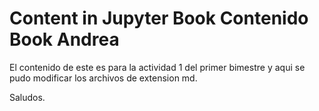 Content in Jupyter Book Contenido Book Andrea
=======================

El contenido de este es para la actividad 1 del primer bimestre y aqui se pudo modificar los archivos de extension md.

Saludos.
